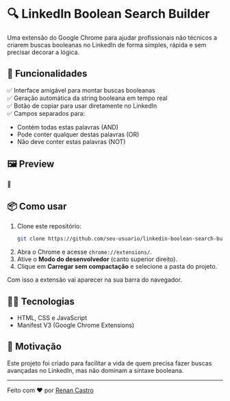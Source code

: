 # 🔍 LinkedIn Boolean Search Builder

Uma extensão do Google Chrome para ajudar profissionais não técnicos a criarem buscas booleanas no LinkedIn de forma simples, rápida e sem precisar decorar a lógica.

## 🚀 Funcionalidades

✅ Interface amigável para montar buscas booleanas  
✅ Geração automática da string booleana em tempo real  
✅ Botão de copiar para usar diretamente no LinkedIn  
✅ Campos separados para:
- Contém todas estas palavras (AND)
- Pode conter qualquer destas palavras (OR)
- Não deve conter estas palavras (NOT)

## 🖼️ Preview
🚧

## 📦 Como usar

1. Clone este repositório:
    ```bash
    git clone https://github.com/seu-usuario/linkedin-boolean-search-builder.git
    ```
2. Abra o Chrome e acesse `chrome://extensions/`.  
3. Ative o **Modo do desenvolvedor** (canto superior direito).
4. Clique em **Carregar sem compactação** e selecione a pasta do projeto.

Com isso a extensão vai aparecer na sua barra do navegador.

## 👨‍💻 Tecnologias

- HTML, CSS e JavaScript
- Manifest V3 (Google Chrome Extensions)

## 🎯 Motivação

Este projeto foi criado para facilitar a vida de quem precisa fazer buscas avançadas no LinkedIn, mas não dominam a sintaxe booleana.

---

Feito com ❤️ por [Renan Castro](https://github.com/seu-usuario)
